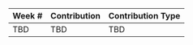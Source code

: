 
| Week #    | Contribution          | Contribution Type  |
|:------------- |:-------------|:-----|
| TBD  | TBD | TBD |
